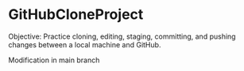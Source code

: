 # GitHubCloneProject

Objective: Practice cloning, editing, staging, committing, and pushing changes between a local machine and GitHub.

Modification in main branch
